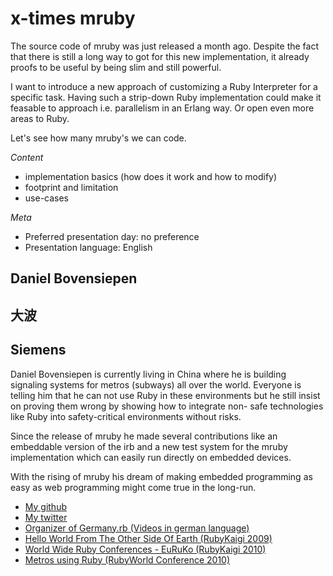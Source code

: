 # x-times mruby

The source code of mruby was just released a month ago. Despite the fact
that there is still a long way to got for this new implementation, it
already proofs to be useful by being slim and still powerful.

I want to introduce a new approach of customizing a Ruby Interpreter for
a specific task. Having such a strip-down Ruby implementation could make
it feasable to approach i.e. parallelism in an Erlang way. Or open even
more areas to Ruby.

Let's see how many mruby's we can code.

*Content*
- implementation basics (how does it work and how to modify)
- footprint and limitation
- use-cases

*Meta*
- Preferred presentation day: no preference
- Presentation language: English

## Daniel Bovensiepen
## 大波

## Siemens

Daniel Bovensiepen is currently living in China where he is building
signaling systems for metros (subways) all over the world. Everyone
is telling him that he can not use Ruby in these environments but he
still insist on proving them wrong by showing how to integrate non-
safe technologies like Ruby into safety-critical environments without
risks.

Since the release of mruby he made several contributions like an
embeddable version of the irb and a new test system for the mruby
implementation which can easily run directly on embedded devices.

With the rising of mruby his dream of making embedded programming
as easy as web programming might come true in the long-run.

- [My github](https://github.com/bovi)
- [My twitter](https://twitter.com/#!/bovensiepen)
- [Organizer of Germany.rb (Videos in german language)](http://vimeo.com/bovi)
- [Hello World From The Other Side Of Earth (RubyKaigi 2009)](http://www.slideshare.net/bovi/hello-world-from-the-other-side-of-earth)
- [World Wide Ruby Conferences - EuRuKo (RubyKaigi 2010)](http://www.slideshare.net/bovi/wwrc-eu-ruko)
- [Metros using Ruby (RubyWorld Conference 2010)](http://www.slideshare.net/bovi/metros-using-ruby)
